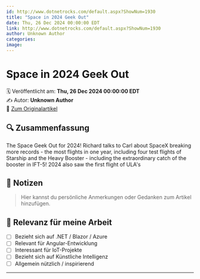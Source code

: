 ```yaml
---
id: http://www.dotnetrocks.com/default.aspx?ShowNum=1930
title: "Space in 2024 Geek Out"
date: Thu, 26 Dec 2024 00:00:00 EDT
link: http://www.dotnetrocks.com/default.aspx?ShowNum=1930
author: Unknown Author
categories: 
image: 
---
```


# Space in 2024 Geek Out

🗓️ Veröffentlicht am: **Thu, 26 Dec 2024 00:00:00 EDT**  
✍️ Autor: **Unknown Author**  
🔗 [Zum Originalartikel](http://www.dotnetrocks.com/default.aspx?ShowNum=1930)

## 🔍 Zusammenfassung

The Space Geek Out for 2024! Richard talks to Carl about SpaceX breaking more records - the most flights in one year, including four test flights of Starship and the Heavy Booster - including the extraordinary catch of the booster in IFT-5! 2024 also saw the first flight of ULA's

## 📌 Notizen

> Hier kannst du persönliche Anmerkungen oder Gedanken zum Artikel hinzufügen.

## 🧠 Relevanz für meine Arbeit

- [ ] Bezieht sich auf .NET / Blazor / Azure
- [ ] Relevant für Angular-Entwicklung
- [ ] Interessant für IoT-Projekte
- [ ] Bezieht sich auf Künstliche Intelligenz
- [ ] Allgemein nützlich / inspirierend

---
